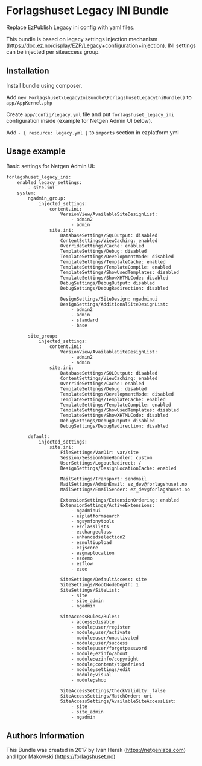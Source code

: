 Forlagshuset Legacy INI Bundle
==================

Replace EzPublish Legacy ini config with yaml files.

This bundle is based on legacy settings injection mechanism (https://doc.ez.no/display/EZP/Legacy+configuration+injection).
INI settings can be injected per siteaccess group.


Installation
------------------

Install bundle using composer.

Add `new Forlagshuset\LegacyIniBundle\ForlagshusetLegacyIniBundle()` to `app/AppKernel.php`

Create `app/config/legacy.yml` file and put `forlagshuset_legacy_ini` configuration inside (example for Netgen Admin UI below).

Add `- { resource: legacy.yml }` to `imports` section in ezplatform.yml


Usage example
------------------

Basic settings for Netgen Admin UI:

```
forlagshuset_legacy_ini:
    enabled_legacy_settings:
        - site.ini
    system:
        ngadmin_group:
            injected_settings:
                content.ini:
                    VersionView/AvailableSiteDesignList:
                        - admin2
                        - admin
                site.ini:
                    DatabaseSettings/SQLOutput: disabled
                    ContentSettings/ViewCaching: enabled
                    OverrideSettings/Cache: enabled
                    TemplateSettings/Debug: disabled
                    TemplateSettings/DevelopmentMode: disabled
                    TemplateSettings/TemplateCache: enabled
                    TemplateSettings/TemplateCompile: enabled
                    TemplateSettings/ShowUsedTemplates: disabled
                    TemplateSettings/ShowXHTMLCode: disabled
                    DebugSettings/DebugOutput: disabled
                    DebugSettings/DebugRedirection: disabled

                    DesignSettings/SiteDesign: ngadminui
                    DesignSettings/AdditionalSiteDesignList:
                        - admin2
                        - admin
                        - standard
                        - base

        site_group:
            injected_settings:
                content.ini:
                    VersionView/AvailableSiteDesignList:
                        - admin2
                        - admin
                site.ini:
                    DatabaseSettings/SQLOutput: disabled
                    ContentSettings/ViewCaching: enabled
                    OverrideSettings/Cache: enabled
                    TemplateSettings/Debug: disabled
                    TemplateSettings/DevelopmentMode: disabled
                    TemplateSettings/TemplateCache: enabled
                    TemplateSettings/TemplateCompile: enabled
                    TemplateSettings/ShowUsedTemplates: disabled
                    TemplateSettings/ShowXHTMLCode: disabled
                    DebugSettings/DebugOutput: disabled
                    DebugSettings/DebugRedirection: disabled

        default:
            injected_settings:
                site.ini:
                    FileSettings/VarDir: var/site
                    Session/SessionNameHandler: custom
                    UserSettings/LogoutRedirect: /
                    DesignSettings/DesignLocationCache: enabled

                    MailSettings/Transport: sendmail
                    MailSettings/AdminEmail: ez_dev@forlagshuset.no
                    MailSettings/EmailSender: ez_dev@forlagshuset.no

                    ExtensionSettings/ExtensionOrdering: enabled
                    ExtensionSettings/ActiveExtensions:
                        - ngadminui
                        - ezplatformsearch
                        - ngsymfonytools
                        - ezclasslists
                        - ezchangeclass
                        - enhancedselection2
                        - ezmultiupload
                        - ezjscore
                        - ezgmaplocation
                        - ezdemo
                        - ezflow
                        - ezoe

                    SiteSettings/DefaultAccess: site
                    SiteSettings/RootNodeDepth: 1
                    SiteSettings/SiteList:
                        - site
                        - site_admin
                        - ngadmin

                    SiteAccessRules/Rules:
                        - access;disable
                        - module;user/register
                        - module;user/activate
                        - module;user/unactivated
                        - module;user/success
                        - module;user/forgotpassword
                        - module;ezinfo/about
                        - module;ezinfo/copyright
                        - module;content/tipafriend
                        - module;settings/edit
                        - module;visual
                        - module;shop

                    SiteAccessSettings/CheckValidity: false
                    SiteAccessSettings/MatchOrder: uri
                    SiteAccessSettings/AvailableSiteAccessList:
                        - site
                        - site_admin
                        - ngadmin
```


Authors Information
------------------

This Bundle was created in 2017 by Ivan Herak (https://netgenlabs.com) and Igor Makowski (https://forlagshuset.no)
